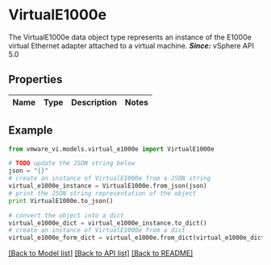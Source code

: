 # VirtualE1000e

The VirtualE1000e data object type represents an instance of the E1000e virtual Ethernet adapter attached to a virtual machine.  ***Since:*** vSphere API 5.0 

## Properties
Name | Type | Description | Notes
------------ | ------------- | ------------- | -------------

## Example

```python
from vmware_vi.models.virtual_e1000e import VirtualE1000e

# TODO update the JSON string below
json = "{}"
# create an instance of VirtualE1000e from a JSON string
virtual_e1000e_instance = VirtualE1000e.from_json(json)
# print the JSON string representation of the object
print VirtualE1000e.to_json()

# convert the object into a dict
virtual_e1000e_dict = virtual_e1000e_instance.to_dict()
# create an instance of VirtualE1000e from a dict
virtual_e1000e_form_dict = virtual_e1000e.from_dict(virtual_e1000e_dict)
```
[[Back to Model list]](../README.md#documentation-for-models) [[Back to API list]](../README.md#documentation-for-api-endpoints) [[Back to README]](../README.md)


